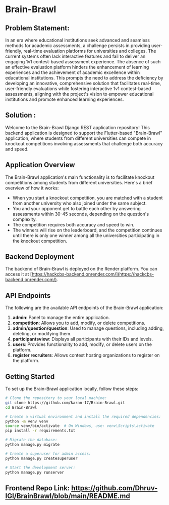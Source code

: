 # Brain-Brawl

## Problem Statement:
In an era where educational institutions seek advanced and seamless methods for academic assessments, a challenge persists in providing user-friendly, real-time evaluation platforms for universities and colleges. The current systems often lack interactive features and fail to deliver an engaging 1v1 contest-based assessment experience. The absence of such an effective evaluation platform hinders the enhancement of learning experiences and the achievement of academic excellence within educational institutions. This prompts the need to address the deficiency by developing an innovative, comprehensive solution that facilitates real-time, user-friendly evaluations while fostering interactive 1v1 contest-based assessments, aligning with the project's vision to empower educational institutions and promote enhanced learning experiences.

## Solution : 
Welcome to the Brain-Brawl Django REST application repository! This backend application is designed to support the Flutter-based "Brain-Brawl" application, where students from different universities can compete in knockout competitions involving assessments that challenge both accuracy and speed.

## Application Overview

The Brain-Brawl application's main functionality is to facilitate knockout competitions among students from different universities. Here's a brief overview of how it works:

- When you start a knockout competition, you are matched with a student from another university who also joined under the same subject.
- You and your opponent get to battle each other by answering assessments within 30-45 seconds, depending on the question's complexity.
- The competition requires both accuracy and speed to win.
- The winners will rise on the leaderboard, and the competition continues until there is only one winner among all the universities participating in the knockout competition.

## Backend Deployment

The backend of Brain-Brawl is deployed on the Render platform. You can access it at [https://hackcbs-backend.onrender.com/](https://hackcbs-backend.onrender.com/).

## API Endpoints

The following are the available API endpoints of the Brain-Brawl application:

1. **admin**: Panel to manage the entire application.
2. **competition**: Allows you to add, modify, or delete competitions.
3. **admin/question/question**: Used to manage questions, including adding, deleting, or modifying them.
4. **participantsview**: Displays all participants with their IDs and levels.
5. **users**: Provides functionality to add, modify, or delete users on the platform.
6. **register recruiters**: Allows contest hosting organizations to register on the platform.

## Getting Started

To set up the Brain-Brawl application locally, follow these steps:

```bash
# Clone the repository to your local machine:
git clone https://github.com/karan-17/Brain-Brawl.git
cd Brain-Brawl

# Create a virtual environment and install the required dependencies:
python -m venv venv
source venv/bin/activate  # On Windows, use: venv\Scripts\activate
pip install -r requirements.txt

# Migrate the database:
python manage.py migrate

# Create a superuser for admin access:
python manage.py createsuperuser

# Start the development server:
python manage.py runserver
```
## Frontend Repo Link: https://github.com/Dhruv-IGI/BrainBrawl/blob/main/README.md
